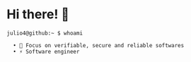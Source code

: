 # Hi there! 👋

```cli
julio4@github:~ $ whoami

  • 🌱 Focus on verifiable, secure and reliable softwares
  • ⚡ Software engineer
```
